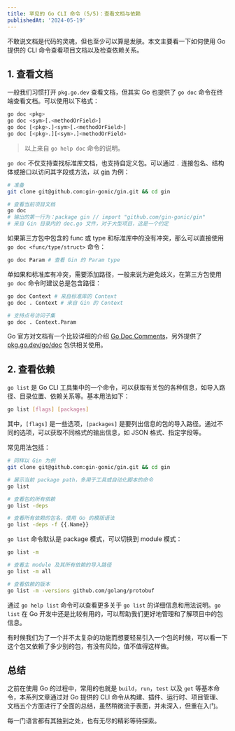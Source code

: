 ```yaml
---
title: 罕见的 Go CLI 命令 (5/5)：查看文档与依赖
publishedAt: '2024-05-19'
---
```


不敢说文档是代码的灵魂，但也至少可以算是发肤。本文主要看一下如何使用 Go 提供的 CLI 命令查看项目文档以及检查依赖关系。

## 1. 查看文档

一般我们习惯打开 `pkg.go.dev` 查看文档，但其实 Go 也提供了 `go doc` 命令在终端查看文档。可以使用以下格式：

```bash
go doc <pkg>
go doc <sym>[.<methodOrField>]
go doc [<pkg>.]<sym>[.<methodOrField>]
go doc [<pkg>.][<sym>.]<methodOrField>
```

> 以上来自 `go help doc` 命令的说明。

`go doc` 不仅支持查找标准库文档，也支持自定义包。可以通过 `.` 连接包名、结构体或接口以访问其字段或方法，以 [gin](https://github.com/gin-gonic/gin) 为例：

```bash
# 准备
git clone git@github.com:gin-gonic/gin.git && cd gin

# 查看当前项目文档
go doc
# 输出的第一行为：package gin // import "github.com/gin-gonic/gin"
# 来自 Gin 目录内的 doc.go 文件，对于大型项目，这是一个约定
```

如果第三方包中包含的 func 或 type 和标准库中的没有冲突，那么可以直接使用 `go doc <func/type/struct>` 命令：

```bash
go doc Param # 查看 Gin 的 Param type
```

单如果和标准库有冲突，需要添加路径，一般来说为避免歧义，在第三方包使用 `go doc` 命令时建议总是包含路径：

```bash
go doc Context # 来自标准库的 Context
go doc . Context # 来自 Gin 的 Context

# 支持点号访问子集
go doc . Context.Param
```

Go 官方对文档有一个比较详细的介绍 [Go Doc Comments](https://go.dev/doc/comment)，另外提供了 [pkg.go.dev/go/doc](https://pkg.go.dev/go/doc) 包供相关使用。

## 2. 查看依赖

`go list` 是 Go CLI 工具集中的一个命令，可以获取有关包的各种信息，如导入路径、目录位置、依赖关系等。基本用法如下：

```bash
go list [flags] [packages]
```

其中，`[flags]` 是一些选项，`[packages]` 是要列出信息的包的导入路径。通过不同的选项，可以获取不同格式的输出信息，如 JSON 格式、指定字段等。

常见用法包括：

```bash
# 同样以 Gin 为例
git clone git@github.com:gin-gonic/gin.git && cd gin

# 展示当前 package path，多用于工具或自动化脚本的命令
go list

# 查看包的所有依赖
go list -deps

# 查看所有依赖的包名，使用 Go 的模版语法
go list -deps -f {{.Name}}
```

`go list` 命令默认是 package 模式，可以切换到 module 模式：

```bash
go list -m

# 查看主 module 及其所有依赖的导入路径
go list -m all

# 查看依赖的版本
go list -m -versions github.com/golang/protobuf
```

通过 `go help list` 命令可以查看更多关于 `go list` 的详细信息和用法说明。`go list` 在 Go 开发中还是比较有用的，可以帮助我们更好地管理和了解项目中的包信息。

有时候我们为了一个并不太复杂的功能而想要轻易引入一个包的时候，可以看一下这个包又依赖了多少别的包，有没有风险，值不值得这样做。

## 总结

之前在使用 Go 的过程中，常用的也就是 `build`，`run`，`test` 以及 `get` 等基本命令，本系列文章通过对 Go 提供的 CLI 命令从构建、插件、运行时、项目管理、文档五个方面进行了全面的总结，虽然稍微流于表面，并未深入，但重在入门。

每一门语言都有其独到之处，也有无尽的精彩等待探索。
